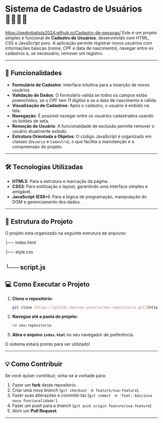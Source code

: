 # Sistema de Cadastro de Usuários 👨‍👩‍👧‍👦
https://pedrobatista2024.github.io/Cadastro-de-pessoas/
Este é um projeto simples e funcional de **Cadastro de Usuários**, desenvolvido com HTML, CSS e JavaScript puro. A aplicação permite registrar novos usuários com informações básicas (nome, CPF e data de nascimento), navegar entre os cadastros e, se necessário, remover um registro.

---

## 🚀 Funcionalidades

* **Formulário de Cadastro**: Interface intuitiva para a inserção de novos usuários.
* **Validação de Dados**: O formulário valida se todos os campos estão preenchidos, se o CPF tem 11 dígitos e se a data de nascimento é válida.
* **Visualização de Cadastros**: Após o cadastro, o usuário é exibido na tela.
* **Navegação**: É possível navegar entre os usuários cadastrados usando os botões de seta.
* **Remoção de Usuário**: A funcionalidade de exclusão permite remover o usuário atualmente exibido.
* **Estrutura Orientada a Objetos**: O código JavaScript é organizado em classes (`Usuario` e `Cadastro`), o que facilita a manutenção e a compreensão do projeto.

---

## 🛠️ Tecnologias Utilizadas

* **HTML5**: Para a estrutura e marcação da página.
* **CSS3**: Para estilização e layout, garantindo uma interface simples e amigável.
* **JavaScript (ES6+)**: Para a lógica de programação, manipulação do DOM e gerenciamento dos dados.

---

## 📁 Estrutura do Projeto

O projeto está organizado na seguinte estrutura de arquivos:

├── index.html

├── style.css

└── script.js
---

## 💻 Como Executar o Projeto

1.  **Clone o repositório:**
    ```bash
    git clone [https://github.com/seu-usuario/seu-repositorio.git](https://github.com/seu-usuario/seu-repositorio.git)
    ```
2.  **Navegue até a pasta do projeto:**
    ```bash
    cd seu-repositorio
    ```
3.  **Abra o arquivo `index.html`** no seu navegador de preferência.

O sistema estará pronto para ser utilizado!

---

## 💡 Como Contribuir

Se você quiser contribuir, sinta-se à vontade para:

1.  Fazer um **fork** deste repositório.
2.  Criar uma nova *branch* (`git checkout -b feature/sua-feature`).
3.  Fazer suas alterações e *commitá-las* (`git commit -m 'feat: Adiciona nova funcionalidade'`).
4.  Fazer um *push* para a *branch* (`git push origin feature/sua-feature`).
5.  Abrir um **Pull Request**.

---
